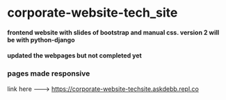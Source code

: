# corporate-website-tech_site
#### frontend website with slides of bootstrap and manual css. version 2 will be with python-django

#### updated the webpages but not completed yet

### pages made responsive 

link here ---> https://corporate-website-techsite.askdebb.repl.co